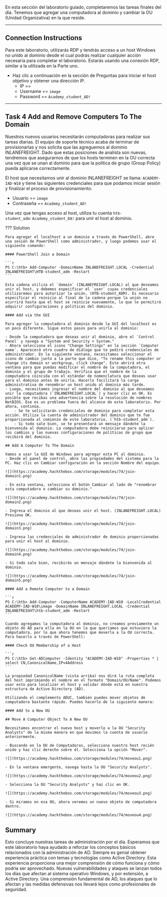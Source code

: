En esta sección del laboratorio guiado, completaremos las tareas finales del día. Tenemos que agregar una computadora al dominio y cambiar la OU (Unidad Organizativa) en la que reside.

---

## Connection Instructions

Para este laboratorio, utilizarás RDP y tendrás acceso a un host Windows no unido al dominio desde el cual podrás realizar cualquier acción necesaria para completar el laboratorio. Estarás usando una conexión RDP, similar a la utilizada en la Parte uno.

- Haz clic a continuación en la sección de Preguntas para iniciar el host objetivo y obtener una dirección IP.
    - IP ==
    - Username == `image`
    - Password == `Academy_student_AD!`

---

## Task 4 Add and Remove Computers To The Domain

Nuestros nuevos usuarios necesitarán computadoras para realizar sus tareas diarias. El equipo de soporte técnico acaba de terminar de provisionarlas y nos solicita que las agreguemos al dominio INLANEFREIGHT. Dado que estas posiciones de analista son nuevas, tendremos que asegurarnos de que los hosts terminen en la OU correcta una vez que se unan al dominio para que la política de grupo (Group Policy) pueda aplicarse correctamente.

El host que necesitamos unir al dominio INLANEFREIGHT se llama: `ACADEMY-IAD-W10` y tiene las siguientes credenciales para que podamos iniciar sesión y finalizar el proceso de provisionamiento:

- Usuario == `image`
- Contraseña == `Academy_student_AD!`

Una vez que tengas acceso al host, utiliza tu cuenta `htb-student_adm`: `Academy_student_DA!` para unir el host al dominio.

??? Solution

    Para agregar el localhost a un dominio a través de PowerShell, abre una sesión de PowerShell como administrador, y luego podemos usar el siguiente comando:

    #### PowerShell Join a Domain

    ```r
    PS C:\htb> Add-Computer -DomainName INLANEFREIGHT.LOCAL -Credential INLANEFREIGHT\HTB-student_adm -Restart
    ```

    Esta cadena utiliza el `domain` (INLANEFREIGHT.LOCAL) al que deseamos unir el host, y debemos especificar el `user` cuyas credenciales utilizaremos para autorizar la unión. (HTB-student_ADM). Es necesario especificar el reinicio al final de la cadena porque la unión no ocurrirá hasta que el host se reinicie nuevamente, lo que le permitirá adquirir configuraciones y políticas del dominio.

    #### Add via the GUI

    Para agregar la computadora al dominio desde la GUI del localhost es un poco diferente. Sigue estos pasos para unirla al dominio:

    - Desde la computadora que deseas unir al dominio, abre el `Control Panel` y navega a "System and Security > System."
    - Ahora selecciona el icono "Change Settings" en la sección `Computer name`. Aparecerá otro cuadro de diálogo que te pedirá credenciales de administrador. En la siguiente ventana, necesitamos seleccionar el icono de cambio junto a la parte que dice, "To rename this computer or change its domain or workgroup, click change". Esto abrirá otra ventana para que puedas modificar el nombre de la computadora, el dominio y el grupo de trabajo. Verifica que el nombre de la computadora coincida con el estándar de nomenclatura que deseas usar para el dominio antes de unirla. Hacerlo facilitará la carga administrativa de renombrar un host unido al dominio más tarde.
    - Luego, necesitamos ingresar el nombre del dominio al que deseamos unir la computadora (`INLANEFREIGHT.LOCAL`) y hacer clic en OK. Es posible que recibas una advertencia sobre la resolución de nombres NetBIOS. Ese es un problema fuera del alcance de este laboratorio. Por ahora, continúa.
        - Se te solicitarán credenciales de dominio para completar esta acción. Utiliza la cuenta de administrador del dominio que te fue proporcionada al comienzo de este laboratorio. (`htb-student_adm`).
        - Si todo sale bien, se te presentará un mensaje dándote la bienvenida al dominio. La computadora debe reiniciarse para aplicar los cambios y las nuevas configuraciones de políticas de grupo que recibirá del dominio.

    ## Add A Computer To The Domain

    Vamos a usar la GUI de Windows para agregar esta PC al dominio.
    - Desde el panel de control, abre las propiedades del sistema para la PC. Haz clic en Cambiar configuración en la sección Nombre del equipo.

    ![](https://academy.hackthebox.com/storage/modules/74/join-domain1.png)
    
    - En esta ventana, selecciona el botón Cambiar al lado de "renombrar esta computadora o cambiar su dominio."
    
    ![](https://academy.hackthebox.com/storage/modules/74/join-domain2.png)

    - Ingresa el dominio al que deseas unir el host. (INLANEFREIGHT.LOCAL) Presiona OK.

    ![](https://academy.hackthebox.com/storage/modules/74/join-domain3.png)

    - Ingresa las credenciales de administrador de dominio proporcionadas para unir el host al dominio.

    ![](https://academy.hackthebox.com/storage/modules/74/join-domain4.png)

    - Si todo sale bien, recibirás un mensaje dándote la bienvenida al dominio.

    ![](https://academy.hackthebox.com/storage/modules/74/join-domain5.png)

    #### Add a Remote Computer to a Domain

    ```r
    PS C:\htb> Add-Computer -ComputerName ACADEMY-IAD-W10 -LocalCredential ACADEMY-IAD-W10\image -DomainName INLANEFREIGHT.LOCAL -Credential INLANEFREIGHT\htb-student_adm -Restart
    ```

    Cuando agregamos la computadora al dominio, no creamos previamente un objeto de AD para ella en la OU en la que queríamos que estuviera la computadora, por lo que ahora tenemos que moverla a la OU correcta. Para hacerlo a través de PowerShell:

    #### Check OU Membership of a Host

    ```r
    PS C:\htb> Get-ADComputer -Identity "ACADEMY-IAD-W10" -Properties * | select CN,CanonicalName,IPv4Address
    ```

    La propiedad CanonicalName (vista arriba) nos dirá la ruta completa del host imprimiendo el nombre en el formato "Domain/OU/Name". Podemos usar esto para localizar el host y validar dónde está en nuestra estructura de Active Directory (AD).

    Utilizando el complemento ADUC, también puedes mover objetos de computadora bastante rápido. Puedes hacerlo de la siguiente manera:

    #### Add to a New OU

    ## Move A Computer Object To A New OU

    Necesitamos encontrar el nuevo host y moverlo a la OU "Security Analysts" de la misma manera en que movimos la cuenta de usuario anteriormente.

    - Buscando en la OU de Computadoras, selecciona nuestro host recién unido y haz clic derecho sobre él. Selecciona la opción "Mover".

    ![](https://academy.hackthebox.com/storage/modules/74/moveou1.png)

    - En la ventana emergente, navega hasta la OU "Security Analysts".

    ![](https://academy.hackthebox.com/storage/modules/74/moveou2.png)
    
    - Selecciona la OU "Security Analysts" y haz clic en OK.

    ![](https://academy.hackthebox.com/storage/modules/74/moveou3.png)

    - Si miramos en esa OU, ahora veremos un nuevo objeto de computadora dentro.

    ![](https://academy.hackthebox.com/storage/modules/74/moveou4.png)

## Summary

Esto concluye nuestras tareas de administración por el día. Esperamos que este laboratorio haya ayudado a reforzar los conceptos básicos relacionados con la administración de AD. Siempre es genial obtener experiencia práctica con temas y tecnologías como Active Directory. Esta experiencia proporciona una mejor comprensión de cómo funciona y cómo podría ser aprovechado. Nuevas vulnerabilidades y ataques se lanzan todos los días que afectan al sistema operativo Windows, y por extensión, a Active Directory. Una comprensión fundamental de AD, los ataques que lo afectan y las medidas defensivas nos llevará lejos como profesionales de seguridad.